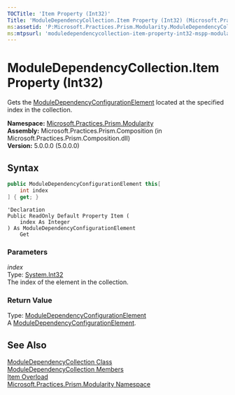 ```yaml
---
TOCTitle: 'Item Property (Int32)'
Title: 'ModuleDependencyCollection.Item Property (Int32) (Microsoft.Practices.Prism.Modularity)'
ms:assetid: 'P:Microsoft.Practices.Prism.Modularity.ModuleDependencyCollection.Item(System.Int32)'
ms:mtpsurl: 'moduledependencycollection-item-property-int32-mspp-modularity.md'
---
```


# ModuleDependencyCollection.Item Property (Int32)

Gets the [ModuleDependencyConfigurationElement](/patterns-practices/reference/moduledependencyconfigurationelement-class-mspp-modularity) located at the specified index in the collection.

**Namespace:** [Microsoft.Practices.Prism.Modularity](/patterns-practices/reference/mspp-modularity-namespace)  
**Assembly:** Microsoft.Practices.Prism.Composition (in Microsoft.Practices.Prism.Composition.dll)  
**Version:** 5.0.0.0 (5.0.0.0)

## Syntax

```C#
public ModuleDependencyConfigurationElement this[
    int index
] { get; }
```

```VB
'Declaration
Public ReadOnly Default Property Item ( 
    index As Integer
) As ModuleDependencyConfigurationElement
    Get
```

### Parameters

*index*  
Type: [System.Int32](http://msdn.microsoft.com/en-us/library/td2s409d)  
The index of the element in the collection.

### Return Value

Type: [ModuleDependencyConfigurationElement](/patterns-practices/reference/moduledependencyconfigurationelement-class-mspp-modularity)  
A [ModuleDependencyConfigurationElement](/patterns-practices/reference/moduledependencyconfigurationelement-class-mspp-modularity).

## See Also

[ModuleDependencyCollection Class](/patterns-practices/reference/moduledependencycollection-class-mspp-modularity)  
[ModuleDependencyCollection Members](/patterns-practices/reference/moduledependencycollection-members-mspp-modularity)  
[Item Overload](/patterns-practices/reference/moduledependencycollection-item-property-mspp-modularity)  
[Microsoft.Practices.Prism.Modularity Namespace](/patterns-practices/reference/mspp-modularity-namespace)
